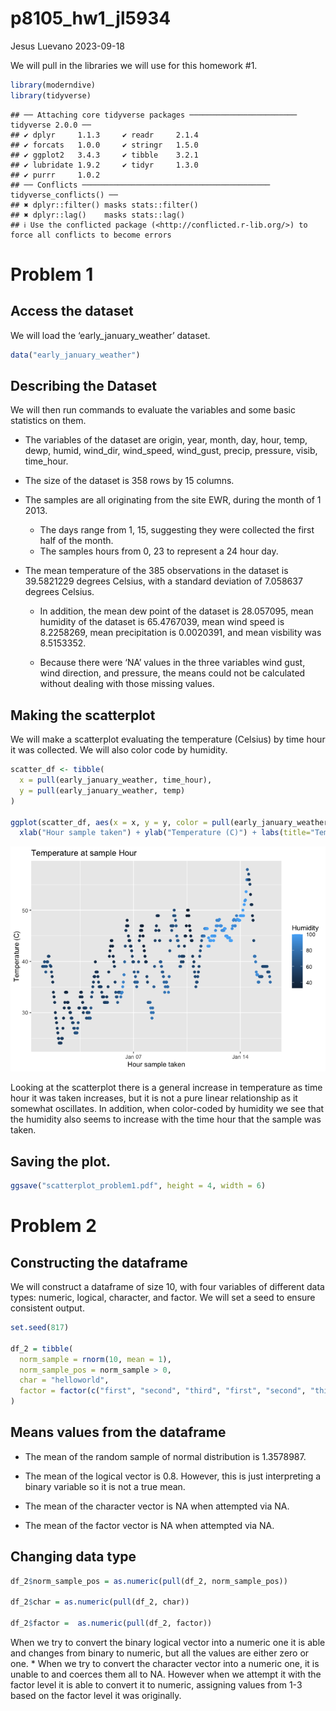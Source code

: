 p8105_hw1_jl5934
================
Jesus Luevano
2023-09-18

We will pull in the libraries we will use for this homework \#1.

``` r
library(moderndive)
library(tidyverse)
```

    ## ── Attaching core tidyverse packages ──────────────────────── tidyverse 2.0.0 ──
    ## ✔ dplyr     1.1.3     ✔ readr     2.1.4
    ## ✔ forcats   1.0.0     ✔ stringr   1.5.0
    ## ✔ ggplot2   3.4.3     ✔ tibble    3.2.1
    ## ✔ lubridate 1.9.2     ✔ tidyr     1.3.0
    ## ✔ purrr     1.0.2     
    ## ── Conflicts ────────────────────────────────────────── tidyverse_conflicts() ──
    ## ✖ dplyr::filter() masks stats::filter()
    ## ✖ dplyr::lag()    masks stats::lag()
    ## ℹ Use the conflicted package (<http://conflicted.r-lib.org/>) to force all conflicts to become errors

# Problem 1

## Access the dataset

We will load the ‘early_january_weather’ dataset.

``` r
data("early_january_weather")
```

## Describing the Dataset

We will then run commands to evaluate the variables and some basic
statistics on them.

- The variables of the dataset are origin, year, month, day, hour, temp,
  dewp, humid, wind_dir, wind_speed, wind_gust, precip, pressure, visib,
  time_hour.

- The size of the dataset is 358 rows by 15 columns.

- The samples are all originating from the site EWR, during the month of
  1 2013.

  - The days range from 1, 15, suggesting they were collected the first
    half of the month.
  - The samples hours from 0, 23 to represent a 24 hour day.

- The mean temperature of the 385 observations in the dataset is
  39.5821229 degrees Celsius, with a standard deviation of 7.058637
  degrees Celsius.

  - In addition, the mean dew point of the dataset is 28.057095, mean
    humidity of the dataset is 65.4767039, mean wind speed is 8.2258269,
    mean precipitation is 0.0020391, and mean visbility was 8.5153352.

  - Because there were ‘NA’ values in the three variables wind gust,
    wind direction, and pressure, the means could not be calculated
    without dealing with those missing values.

## Making the scatterplot

We will make a scatterplot evaluating the temperature (Celsius) by time
hour it was collected. We will also color code by humidity.

``` r
scatter_df <- tibble(
  x = pull(early_january_weather, time_hour),
  y = pull(early_january_weather, temp)
) 

ggplot(scatter_df, aes(x = x, y = y, color = pull(early_january_weather, humid))) + geom_point() + 
  xlab("Hour sample taken") + ylab("Temperature (C)") + labs(title="Temperature at sample Hour", color = "Humidity")
```

![](p8105_hw1_jl5934_files/figure-gfm/scatterplot-1.png)<!-- -->

Looking at the scatterplot there is a general increase in temperature as
time hour it was taken increases, but it is not a pure linear
relationship as it somewhat oscillates. In addition, when color-coded by
humidity we see that the humidity also seems to increase with the time
hour that the sample was taken.

## Saving the plot.

``` r
ggsave("scatterplot_problem1.pdf", height = 4, width = 6)
```

# Problem 2

## Constructing the dataframe

We will construct a dataframe of size 10, with four variables of
different data types: numeric, logical, character, and factor. We will
set a seed to ensure consistent output.

``` r
set.seed(817)

df_2 = tibble(
  norm_sample = rnorm(10, mean = 1), 
  norm_sample_pos = norm_sample > 0,
  char = "helloworld",
  factor = factor(c("first", "second", "third", "first", "second", "third", "first", "second", "third", "first"), levels = c("first", "second", "third"))
)
```

## Means values from the dataframe

- The mean of the random sample of normal distribution is 1.3578987.

- The mean of the logical vector is 0.8. However, this is just
  interpreting a binary variable so it is not a true mean.

- The mean of the character vector is NA when attempted via NA.

- The mean of the factor vector is NA when attempted via NA.

## Changing data type

``` r
df_2$norm_sample_pos = as.numeric(pull(df_2, norm_sample_pos))

df_2$char = as.numeric(pull(df_2, char))

df_2$factor =  as.numeric(pull(df_2, factor))
```

When we try to convert the binary logical vector into a numeric one it
is able and changes from binary to numeric, but all the values are
either zero or one. \* When we try to convert the character vector into
a numeric one, it is unable to and coerces them all to NA. However when
we attempt it with the factor level it is able to convert it to numeric,
assigning values from 1-3 based on the factor level it was originally.
